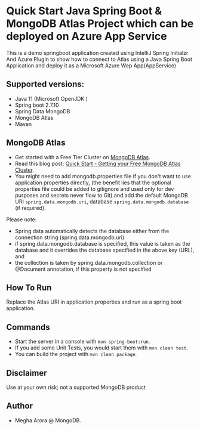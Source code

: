 # Quick Start Java Spring Boot & MongoDB Atlas Project which can be deployed on Azure App Service
This is a demo springboot application created using IntelliJ Spring Initialzr And Azure Plugin 
to show how to connect to Atlas using a Java Spring Boot Application and deploy it as a Microsoft Azure Wep App(AppService)

## Supported versions:

- Java 11 (Microsoft OpenJDK )
- Spring boot 2.7.10
- Spring Data MongoDB
- MongoDB Atlas
- Maven 

## MongoDB Atlas

- Get started with a Free Tier Cluster on [MongoDB Atlas](https://www.mongodb.com/cloud/atlas).
- Read this blog post: [Quick Start - Getting your Free MongoDB Atlas Cluster](https://developer.mongodb.com/quickstart/free-atlas-cluster).
- You might need to add mongodb.properties file if you don't want to use application properties directly, (the benefit lies that the optional properties file could be added to gitignore and used only for dev purposes and secrets never flow to Git) and add the default MongoDB URI `spring.data.mongodb.uri`, database `spring.data.mongodb.database` (if required).

Please note:
- Spring data automatically detects the database either from the connection string (spring.data.mongodb.uri) 
- if spring.data.mongodb.database is specified, this value is taken as the database and it overrides the database specified in the above key (URL), and
- the collection is taken by spring.data.mongodb.collection or @Document annotation, if this property is not specified 

## How To Run

Replace the Atlas URI in application.properties and run as a spring boot application.

## Commands

- Start the server in a console with `mvn spring-boot:run`.
- If you add some Unit Tests, you would start them with `mvn clean test`.
- You can build the project with `mvn clean package`.

## Disclaimer
Use at your own risk; not a supported MongoDB product

## Author
- Megha Arora @ MongoDB.
